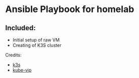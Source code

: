 # Ansible Playbook for homelab

## Included:
- Initial setup of raw VM
- Creating of K3S cluster

Credits:
- [k3s](https://k3s.io/)
- [kube-vip](https://kube-vip.io/)